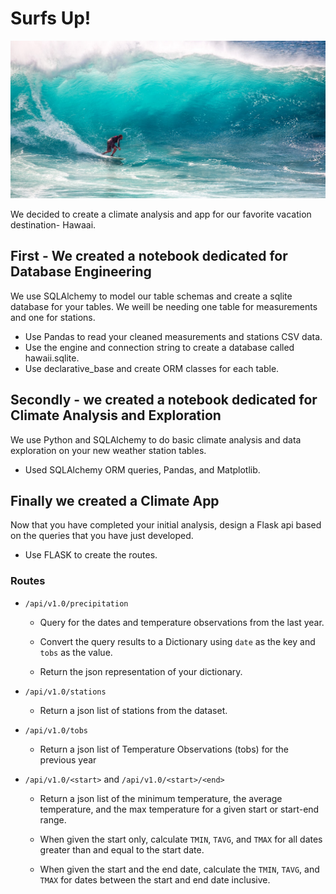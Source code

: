 
<!--lint disable no-heading-punctuation-->
# Surfs Up!
<!--lint enable no-heading-punctuation-->

<img src='images/surfs-up.jpeg'/>

We decided to create a climate analysis and app for our favorite vacation destination- Hawaai.

## First - We created a notebook dedicated for Database Engineering

We use SQLAlchemy to model our table schemas and create a sqlite database for your tables. We weill be needing one table for measurements and one for stations.
- Use Pandas to read your cleaned measurements and stations CSV data.
- Use the engine and connection string to create a database called hawaii.sqlite.
- Use declarative_base and create ORM classes for each table.

## Secondly - we created a notebook dedicated for Climate Analysis and Exploration

We use Python and SQLAlchemy to do basic climate analysis and data exploration on your new weather station tables. 
- Used SQLAlchemy ORM queries, Pandas, and Matplotlib.

## Finally we created a Climate App
Now that you have completed your initial analysis, design a Flask api based on the queries that you have just developed.
- Use FLASK to create the routes.

### Routes

* `/api/v1.0/precipitation`

  * Query for the dates and temperature observations from the last year.

  * Convert the query results to a Dictionary using `date` as the key and `tobs` as the value.

  * Return the json representation of your dictionary.

* `/api/v1.0/stations`

  * Return a json list of stations from the dataset.

* `/api/v1.0/tobs`

  * Return a json list of Temperature Observations (tobs) for the previous year

* `/api/v1.0/<start>` and `/api/v1.0/<start>/<end>`

  * Return a json list of the minimum temperature, the average temperature, and the max temperature for a given start or start-end range.

  * When given the start only, calculate `TMIN`, `TAVG`, and `TMAX` for all dates greater than and equal to the start date.

  * When given the start and the end date, calculate the `TMIN`, `TAVG`, and `TMAX` for dates between the start and end date inclusive.



